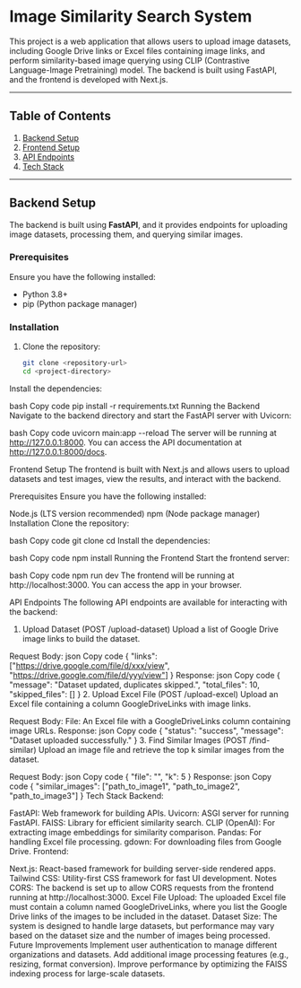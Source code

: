# Image Similarity Search System

This project is a web application that allows users to upload image datasets, including Google Drive links or Excel files containing image links, and perform similarity-based image querying using CLIP (Contrastive Language-Image Pretraining) model. The backend is built using FastAPI, and the frontend is developed with Next.js.

---

## Table of Contents
1. [Backend Setup](#backend-setup)
2. [Frontend Setup](#frontend-setup)
3. [API Endpoints](#api-endpoints)
4. [Tech Stack](#tech-stack)

---

## Backend Setup

The backend is built using **FastAPI**, and it provides endpoints for uploading image datasets, processing them, and querying similar images.

### Prerequisites

Ensure you have the following installed:

- Python 3.8+
- pip (Python package manager)

### Installation

1. Clone the repository:

   ```bash
   git clone <repository-url>
   cd <project-directory>
Install the dependencies:

bash
Copy code
pip install -r requirements.txt
Running the Backend
Navigate to the backend directory and start the FastAPI server with Uvicorn:

bash
Copy code
uvicorn main:app --reload
The server will be running at http://127.0.0.1:8000. You can access the API documentation at http://127.0.0.1:8000/docs.

Frontend Setup
The frontend is built with Next.js and allows users to upload datasets and test images, view the results, and interact with the backend.

Prerequisites
Ensure you have the following installed:

Node.js (LTS version recommended)
npm (Node package manager)
Installation
Clone the repository:

bash
Copy code
git clone <repository-url>
cd <frontend-directory>
Install the dependencies:

bash
Copy code
npm install
Running the Frontend
Start the frontend server:

bash
Copy code
npm run dev
The frontend will be running at http://localhost:3000. You can access the app in your browser.

API Endpoints
The following API endpoints are available for interacting with the backend:

1. Upload Dataset (POST /upload-dataset)
Upload a list of Google Drive image links to build the dataset.

Request Body:
json
Copy code
{
  "links": ["https://drive.google.com/file/d/xxx/view", "https://drive.google.com/file/d/yyy/view"]
}
Response:
json
Copy code
{
  "message": "Dataset updated, duplicates skipped.",
  "total_files": 10,
  "skipped_files": []
}
2. Upload Excel File (POST /upload-excel)
Upload an Excel file containing a column GoogleDriveLinks with image links.

Request Body:
File: An Excel file with a GoogleDriveLinks column containing image URLs.
Response:
json
Copy code
{
  "status": "success",
  "message": "Dataset uploaded successfully."
}
3. Find Similar Images (POST /find-similar)
Upload an image file and retrieve the top k similar images from the dataset.

Request Body:
json
Copy code
{
  "file": "<image-file>",
  "k": 5
}
Response:
json
Copy code
{
  "similar_images": ["path_to_image1", "path_to_image2", "path_to_image3"]
}
Tech Stack
Backend:

FastAPI: Web framework for building APIs.
Uvicorn: ASGI server for running FastAPI.
FAISS: Library for efficient similarity search.
CLIP (OpenAI): For extracting image embeddings for similarity comparison.
Pandas: For handling Excel file processing.
gdown: For downloading files from Google Drive.
Frontend:

Next.js: React-based framework for building server-side rendered apps.
Tailwind CSS: Utility-first CSS framework for fast UI development.
Notes
CORS: The backend is set up to allow CORS requests from the frontend running at http://localhost:3000.
Excel File Upload: The uploaded Excel file must contain a column named GoogleDriveLinks, where you list the Google Drive links of the images to be included in the dataset.
Dataset Size: The system is designed to handle large datasets, but performance may vary based on the dataset size and the number of images being processed.
Future Improvements
Implement user authentication to manage different organizations and datasets.
Add additional image processing features (e.g., resizing, format conversion).
Improve performance by optimizing the FAISS indexing process for large-scale datasets.
